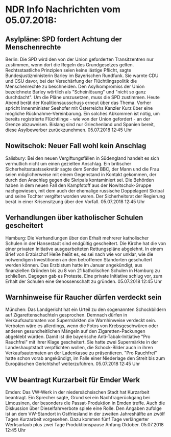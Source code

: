 # NDR Info Nachrichten vom 05.07.2018:


## Asylpläne: SPD fordert Achtung der Menschenrechte
Berlin: Die SPD wird den von der Union geforderten Transitzentren nur zustimmen, wenn dort die Regeln des Grundgesetzes gelten. Rechtsstaatliche Prinzipien seien keine lästige Pflicht, sagte Bundesjustizministerin Barley im Bayerischen Rundfunk. Sie warnte CDU und CSU davor, bei der Verschärfung der Flüchtlingspolitik die Menschenrechte zu beschneiden. Den Asylkompromiss der Union bezeichnete Barley wörtlich als "Scheinlösung" und  "nicht so ganz durchdacht". Um die Pläne umzusetzen, muss die SPD zustimmen. Heute Abend berät der Koalitionsausschuss erneut über das Thema. Vorher spricht Innenminister Seehofer mit Österreichs Kanzler Kurz über eine mögliche Rücknahme-Vereinbarung. Ein solches Abkommen ist nötig, um bereits registrierte Flüchtlinge - wie von der Union gefordert - an der Grenze abzuweisen. Bislang sind nur Griechenland und Spanien bereit, diese Asylbewerber zurückzunehmen. 05.07.2018 12:45 Uhr 

## Nowitschok: Neuer Fall wohl kein Anschlag
Salisbury: Bei den neuen Vergiftungsfällen in Südengland handelt es sich vermutlich nicht um einen gezielten Anschlag. Ein britischer Sicherheitsstaatssekretär sagte dem Sender BBC, der Mann und die Frau seien möglicherweise mit einem Gegenstand in Kontakt gekommen, der durch den Anschlag gegen die Skripals kontaminiert sei. Die Behörden haben in dem neuen Fall den Kampfstoff aus der Nowitschok-Gruppe nachgewiesen, mit dem auch der ehemalige russische Doppelagent Skripal und seine Tochter vergiftet worden waren. Der Sicherheitsrat der Regierung berät in einer Krisensitzung über den Vorfall. 05.07.2018 12:45 Uhr 

## Verhandlungen über katholischer Schulen gescheitert
Hamburg: Die Verhandlungen über den Erhalt mehrerer katholischer Schulen in der Hansestadt sind endgültig gescheitert. Die Kirche hat die von einer privaten Initiative ausgearbeiteten Rettungspläne abgelehnt. In einem Brief von Erzbischof Heße heißt es, es sei nach wie vor unklar, wie die notwendigen Investitionen an den betroffenen Standorten geschultert werden können. Das Erzbistum hatte im Januar angekündigt, aus finanziellen Gründen bis zu 8 von 21 katholischen Schulen in Hamburg zu schließen. Dagegen gab  es Proteste. Eine private Initiative schlug vor, zum Erhalt der Schulen eine Genossenschaft zu gründen. 05.07.2018 12:45 Uhr 

## Warnhinweise für Raucher dürfen verdeckt sein
München: Das Landgericht hat ein Urteil zu den sogenannten Schockbildern auf Zigarettenschachteln gesprochen. Demnach dürfen in Verkaufsautomaten von Supermärkten die Warnhinweise verdeckt sein. Verboten wäre es allerdings, wenn die Fotos von Krebsgeschwüren oder anderen gesundheitlichen Mängeln auf den Zigaretten-Packungen abgeklebt würden. Damit ist die bayerische Anti-Tabak-Initiative "Pro Rauchfrei" mit ihrer Klage gescheitert. Sie hatte zwei Supermärkte in der Landeshauptstadt verpflichten wollen, die Schock-Bilder auch in ihren Verkaufsautomaten an der Ladenkasse zu präsentieren. "Pro Rauchfrei" hatte schon vorab angekündigt, im Falle einer Niederlage den Streit bis zum Europäischen Gerichtshof weiterzuführen. 05.07.2018 12:45 Uhr 

## VW beantragt Kurzarbeit für Emder Werk
Emden: 			Das VW-Werk in der niedersächsischen Stadt hat Kurzarbeit beantragt. Ein Sprecher sagte, Grund sei ein Nachfragerückgang bei Limousinen, der besonders die Passat-Produktion in Emden treffe. Auch die Diskussion über Dieselfahrverbote spiele eine Rolle. Den Angaben zufolge ist an dem VW-Standort in Ostfriesland in der zweiten Jahreshälfte an zwölf Tagen Kurzarbeit vorgesehen. Dazu kommen fünf Tage verlängerter Werksurlaub plus zwei Tage Produktionspause Anfang Oktober. 05.07.2018 12:45 Uhr 
